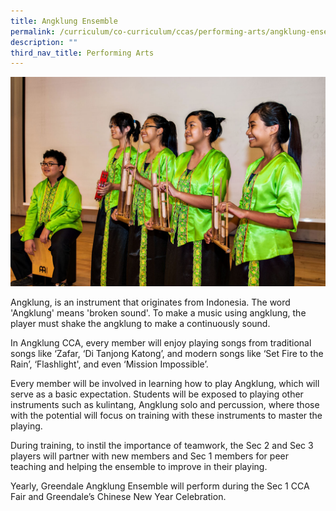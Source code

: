 ```yaml
---
title: Angklung Ensemble
permalink: /curriculum/co-curriculum/ccas/performing-arts/angklung-ensemble/
description: ""
third_nav_title: Performing Arts
---
```

![](/images/BL0_5148.jpg)

Angklung, is an instrument that originates from Indonesia. The word 'Angklung' means 'broken sound'. To make a music using angklung, the player must shake the angklung to make a continuously sound. 

  
In Angklung CCA, every member will enjoy playing songs from traditional songs like ‘Zafar, ‘Di Tanjong Katong’, and modern songs like ‘Set Fire to the Rain’, ‘Flashlight', and even ‘Mission Impossible’.  
  
Every member will be involved in learning how to play Angklung, which will serve as a basic expectation. Students will be exposed to playing other instruments such as kulintang, Angklung solo and percussion, where those with the potential will focus on training with these instruments to master the playing. 

During training, to instil the importance of teamwork, the Sec 2 and Sec 3 players will partner with new members and Sec 1 members for peer teaching and helping the ensemble to improve in their playing.  
  
Yearly, Greendale Angklung Ensemble will perform during the Sec 1 CCA Fair and Greendale’s Chinese New Year Celebration.

